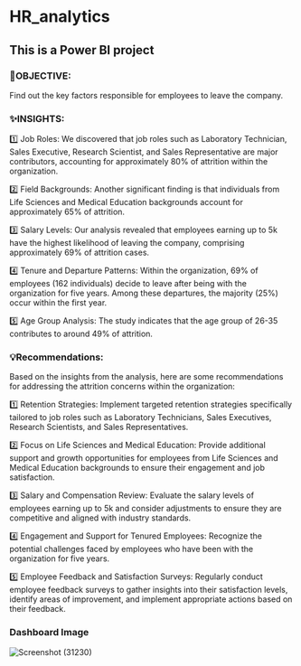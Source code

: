 # HR_analytics
## This is a Power BI project

### 🎯OBJECTIVE: 
Find out the key factors responsible for employees to leave the company.

### ✨INSIGHTS:

1️⃣ Job Roles: We discovered that job roles such as Laboratory Technician, Sales Executive, Research Scientist, and Sales Representative are major contributors, accounting for approximately 80% of attrition within the organization.

2️⃣ Field Backgrounds: Another significant finding is that individuals from Life Sciences and Medical Education backgrounds account for approximately 65% of attrition.

3️⃣ Salary Levels: Our analysis revealed that employees earning up to 5k have the highest likelihood of leaving the company, comprising approximately 69% of attrition cases.

4️⃣ Tenure and Departure Patterns: Within the organization, 69% of employees (162 individuals) decide to leave after being with the organization for five years. Among these departures, the majority (25%) occur within the first year.

5️⃣ Age Group Analysis: The study indicates that the age group of 26-35 contributes to around 49% of attrition.

### 💡Recommendations:

Based on the insights from the analysis, here are some recommendations for addressing the attrition concerns within the organization:

1️⃣ Retention Strategies: Implement targeted retention strategies specifically tailored to job roles such as Laboratory Technicians, Sales Executives, Research Scientists, and Sales Representatives. 

2️⃣ Focus on Life Sciences and Medical Education: Provide additional support and growth opportunities for employees from Life Sciences and Medical Education backgrounds to ensure their engagement and job satisfaction.

3️⃣ Salary and Compensation Review: Evaluate the salary levels of employees earning up to 5k and consider adjustments to ensure they are competitive and aligned with industry standards. 

4️⃣ Engagement and Support for Tenured Employees: Recognize the potential challenges faced by employees who have been with the organization for five years.

5️⃣ Employee Feedback and Satisfaction Surveys: Regularly conduct employee feedback surveys to gather insights into their satisfaction levels, identify areas of improvement, and implement appropriate actions based on their feedback.

### Dashboard Image
![Screenshot (31230)](https://github.com/Aayush2k23/HR_analytics/assets/131526402/df2b6856-7532-44d7-82cc-9cfbfab488b1)
